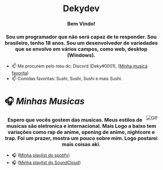 <h1 align="center">Dekydev</h1>
<h3 align="center">Bem Vindo!</h3>
<h3 align="center">Sou um programador que não será capaz de te responder. Sou brasileiro, 
tenho 18 anos. Sou um desenvolvedor de variedades que se envolve em vários campos, como web, desktop (Windows).</h3>

- 📫 Me procurem pelo meu dc: Discord (Deky#0001), ([Minha musica favorita](https://www.youtube.com/watch?v=woNrNfFVsKc&ab_channel=NoCopyrightSounds))
- 📫 Comidas favoritas: Sushi, Sushi, Sushi e mais Sushi.

#                                                                    🎧 *Minhas Musicas*

<img align="right" alt="GIF" src="https://cdn.discordapp.com/attachments/868714631873585163/877253633824133161/tumblr_56f0890146e0aa2ec6fff665f37dce1f_11f3d2f7_540.gif" />

<h3 align="center"> Espero que vocês gostem das musicas. 
Meus estilos de musicas são eletronica e internacional. 
Mais Logo a baixo tem variações como rap de anime, opening de anime, nightcore e trap. 
Foi um prazer, mostra um pouco sobre mim. Logo postarei mais coisas aki.</h3>

- 🎧 ([Minha playlist do spotify](https://open.spotify.com/user/31rixvqa36wivjxrxbh3exixi7vy))
- 🎧 ([Minha playlist do SoundCloud](https://soundcloud.com/user-981597680-906168883))

